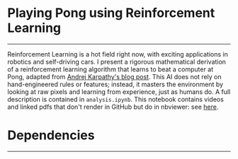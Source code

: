 # Playing Pong using Reinforcement Learning
***
Reinforcement Learning is a hot field right now, with exciting applications in robotics and self-driving cars. 
I present a rigorous mathematical derivation of a reinforcement learning algorithm that learns to beat a computer at Pong, 
adapted from [Andrej Karpathy's blog post](http://karpathy.github.io/2016/05/31/rl/).
This AI does not rely on hand-engineered rules or features; 
instead, it masters the environment by looking at raw pixels and learning from experience, just as humans do.
A full description is contained in `analysis.ipynb`. 
This notebook contains videos and linked pdfs that don't render in GitHub but do in nbviewer: see [here](http://nbviewer.jupyter.org/github/petermchale/pong_RL/blob/master/analysis.ipynb).

# Dependencies
***



